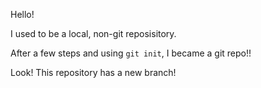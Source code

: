 Hello!

I used to be a local, non-git reposisitory.

After a few steps and using `git init`, I became a git repo!!

Look! This repository has a new branch!
